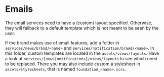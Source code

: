 # Emails

The email services need to have a (custom) layout specified.
Otherwise, they will fallback to a default template which is not meant to be seen by the user.

If the brand makes use of email features, add a folder in `services/news/brand/<name>` and `services/notification/brand/<name>`.
In this folder, custom templates are located in the `assets/views/layouts`.
Have a look at `services/[news|notifications]/views/layouts` to see which need to be replaced.
There you may also include custom a stylesheet in `assets/stylesheets`, that is named `foundation_<name>.scss`.
